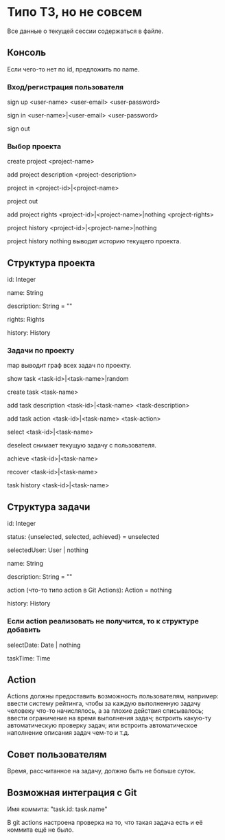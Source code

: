 # Типо ТЗ, но не совсем

Все данные о текущей сессии содержаться в файле.

## Консоль

Если чего-то нет по id,
предложить по name.

### Вход/регистрация пользователя

sign up \<user-name> \<user-email> \<user-password>

sign in \<user-name>|\<user-email> \<user-password>

sign out

### Выбор проекта

create project \<project-name>

add project description \<project-description>

project in \<project-id>|\<project-name>

project out

add project rights \<project-id>|\<project-name>|nothing \<project-rights>

project history \<project-id>|\<project-name>|nothing

project history nothing выводит историю текущего проекта.

## Структура проекта

id: Integer

name: String

description: String = ""

rights: Rights

history: History

### Задачи по проекту

map выводит граф всех задач по проекту.

show task \<task-id>|\<task-name>|random

create task \<task-name>

add task description \<task-id>|\<task-name> \<task-description>

add task action \<task-id>|\<task-name> \<task-action>

select \<task-id>|\<task-name>

deselect снимает текущую задачу с пользователя.

achieve \<task-id>|\<task-name>

recover \<task-id>|\<task-name>

task history \<task-id>|\<task-name>

## Структура задачи

id: Integer

status: {unselected, selected, achieved} = unselected

selectedUser: User | nothing

name: String

description: String = ""

action (что-то типо action в Git Actions): Action = nothing

history: History

### Если action реализовать не получится, то к структуре добавить

selectDate: Date | nothing

taskTime: Time

## Action

Actions должны предоставить возможность пользователям, например: ввести систему рейтинга,
чтобы за каждую выполненную задачу человеку что-то начислялось,
а за плохие действия списывалось; ввести ограничение на время выполнения задач;
встроить какую-ту автоматическую проверку задач; или встроить автоматическое
наполнение описания задач чем-то и т.д.

## Совет пользователям

Время, рассчитанное на задачу, должно быть не больше суток.

## Возможная интеграция с Git

Имя коммита: "task.id: task.name"

В git actions настроена проверка на то,
что такая задача есть и её коммита ещё не было.
